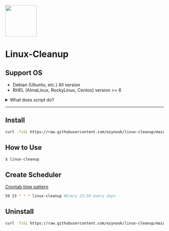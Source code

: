 <img src="https://upload.wikimedia.org/wikipedia/commons/thumb/3/35/Tux.svg/1200px-Tux.svg.png" width="100">

# Linux-Cleanup

## Support OS
* Debian (Ubuntu, etc.) All version
* RHEL (AlmaLinux, RockyLinux, Centos) version >= 6
<details>
  <summary>
  What does script do?
  </summary>

</br>

* Clear PM2 logs
* Clear package caches
* inactive memory and swap
* logrotate 7 days
* Trim logs file
* Remove old kernels
* Remove the Composer cache
* Remove Node.js caches
* Remove Mock caches
* Tail Log Last Proccess

</details>


---
## Install
```bash
curl -fsSL https://raw.githubusercontent.com/ezynook/linux-cleanup/main/install.sh | bash -s -- --install
```
## How to Use
```bash
$ linux-cleanup
```
## Create Scheduler
[Crontab time pattern](https://crontab.guru/)

```bash
59 23 * * * linux-cleanup #Every 23:59 every days
```
## Uninstall
```bash
curl -fsSL https://raw.githubusercontent.com/ezynook/linux-cleanup/main/install.sh | bash -s -- --uninstall
```